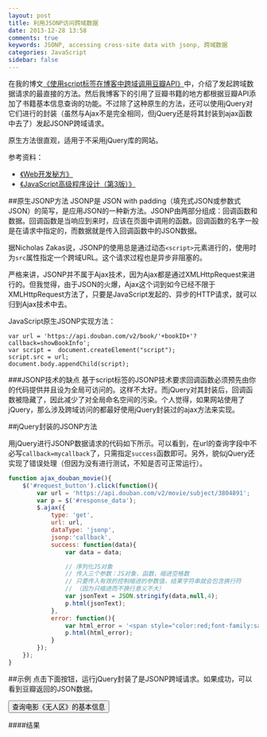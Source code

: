 ```yaml
---
layout: post
title: 利用JSONP访问跨域数据
date: 2013-12-28 13:58
comments: true
keywords: JSONP, accessing cross-site data with jsonp, 跨域数据
categories: JavaScript
sidebar: false
---
```

在我的博文<a href="{{ root_url }}/2013/12/04/douban-book-api-ajax-request-using-script-tag/">《使用script标签在博客中跨域调用豆瓣API》</a>中，介绍了发起跨域数据请求的最直接的方法。然后我博客下的引用了豆瓣书籍的地方都根据豆瓣API添加了书籍基本信息查询的功能。不过除了这种原生的方法，还可以使用jQuery对它们进行的封装（虽然与Ajax不是完全相同，但jQuery还是将其封装到ajax函数中去了）发起JSONP跨域请求。

原生方法很直观，适用于不采用jQuery库的网站。

参考资料：

+ <a href="http://book.douban.com/subject/24697944/" class="douban_book" name="24697944" target="_blank">《Web开发秘方》</a>
+ <a href="http://book.douban.com/subject/10546125/" class="douban_book" name="10546125" target="_blank">《JavaScript高级程序设计（第3版）》</a>

<!--more-->
##原生JSONP方法
JSONP是 JSON with padding（填充式JSON或参数式JSON）的简写，是应用JSON的一种新方法。JSONP由两部分组成：回调函数和数据。回调函数是当响应到来时，应该在页面中调用的函数。回调函数的名字一般是在请求中指定的，而数据就是传入回调函数中的JSON数据。

据Nicholas Zakas说，JSONP的使用总是通过动态`<script>`元素进行的，使用时为`src`属性指定一个跨域URL。这个请求过程也是异步非阻塞的。

严格来讲，JSONP并不属于Ajax技术，因为Ajax都是通过XMLHttpRequest来进行的。但我觉得，由于JSON的火爆，Ajax这个词到如今已经不限于XMLHttpRequest方法了，只要是JavaScript发起的、异步的HTTP请求，就可以归到Ajax技术中去。

JavaScript原生JSONP实现方法：

```
var url = 'https://api.douban.com/v2/book/'+bookID+'?callback=showBookInfo';
var script =  document.createElement("script");
script.src = url;
document.body.appendChild(script);
```

###JSONP技术的缺点
基于script标签的JSONP技术要求回调函数必须预先由你的代码提供并且设为全局可访问的。这样不太好。而jQuery对其封装后，回调函数被隐藏了，因此减少了对全局命名空间的污染。个人觉得，如果网站使用了jQuery，那么涉及跨域访问的都最好使用jQuery封装过的ajax方法来实现。

##jQuery封装的JSONP方法

用jQuery进行JSONP数据请求的代码如下所示。可以看到，在url的查询字段中不必写`callback=mycallback`了，只需指定`success`函数即可。另外，貌似jQuery还实现了错误处理（但因为没有进行测试，不知是否可正常运行）。

``` javascript 使用jQuery封装到ajax函数中的JSONP方法
function ajax_douban_movie(){
	$('#request_button').click(function(){
		var url = 'https://api.douban.com/v2/movie/subject/3804891';
		var p = $('#response_data');
		$.ajax({
			type: 'get',
			url: url,
			dataType: 'jsonp',
			jsonp:'callback',
			success: function(data){
				var data = data;

				// 序列化JS对象
				// 传入三个参数：JS对象，函数，缩进空格数
				// 只要传入有效的控制缩进的参数值，结果字符串就会包含换行符
				// （因为只缩进而不换行意义不大）
				var jsonText = JSON.stringify(data,null,4);  
				p.html(jsonText);
			},
			error: function(){
				var html_error = '<span style="color:red;font-family:sans-serif;">这个例子遇到网络错误，没法给你演示喽~先去玩点别的吧~~</span>';
				p.html(html_error);
			}
		});
	});
}

```

##示例
点击下面按钮，运行jQuery封装了是JSONP跨域请求。如果成功，可以看到豆瓣返回的JSON数据。

<button id="request_button" class="btn btn-primary">查询电影《无人区》的基本信息</button>

####结果

<p id="response_data" 
style="display:none;
font-size:0.9em;
color:#444;
border:6px solid #ccc;
padding:1em;
border-radius: 1em;
background-color:#fff;">
</p>

<script type="text/javascript">
window.onload = function(){
function ajax_douban_movie(){
    $('#request_button').click(function(){
        var url = 'https://api.douban.com/v2/movie/subject/3804891';
        var p = $('#response_data');
        $.ajax({
            type: "get",
            url: url,
            dataType: 'jsonp',
            jsonp:'callback',
            success: function(data){
                var data = data;
                var jsonText = JSON.stringify(data,null,4);
                p.html(jsonText).slideDown();
            },
            error: function(){
                var html_error = '<span style="color:red;font-family:sans-serif;">这个例子遇到网络错误，没法给你演示喽~先去玩点别的吧~~</span>';
            p.html(html_error).slideDown();
            }
        });
    });
}
    ajax_douban_movie();
};
</script>
